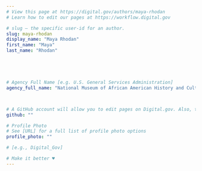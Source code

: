 ```yaml
---
# View this page at https://digital.gov/authors/maya-rhodan
# Learn how to edit our pages at https://workflow.digital.gov

# slug — the specific user-id for an author.
slug: maya-rhodan
display_name: "Maya Rhodan"
first_name: "Maya"
last_name: "Rhodan"





# Agency Full Name [e.g. U.S. General Services Administration]
agency_full_name: "National Museum of African American History and Culture"



# A GitHub account will allow you to edit pages on Digital.gov. Also, the image used in your GitHub account can be used to populate your digital.gov profile photo. Learn more about getting a Github account at [URL]
github: ""

# Profile Photo
# See [URL] for a full list of profile photo options
profile_photo: ""

# [e.g., Digital_Gov]

# Make it better ♥
---
```

